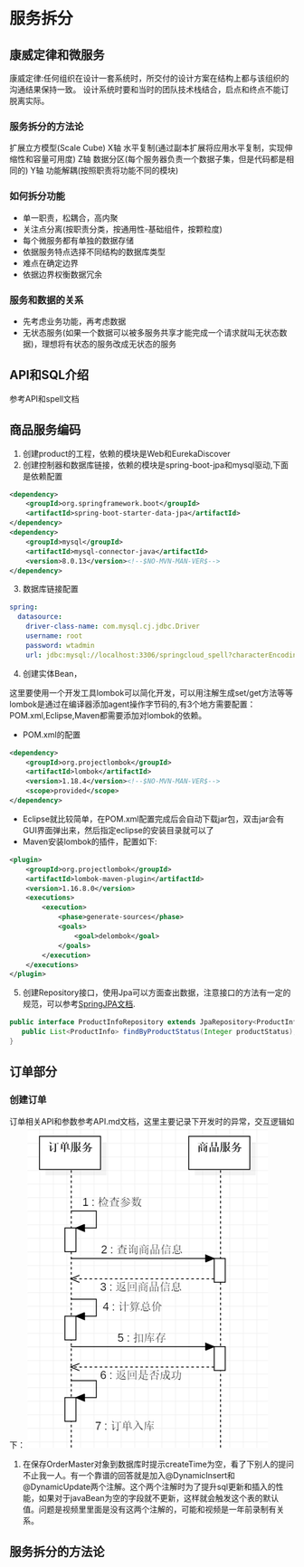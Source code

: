 # 服务拆分

## 康威定律和微服务

康威定律:任何组织在设计一套系统时，所交付的设计方案在结构上都与该组织的沟通结果保持一致。
设计系统时要和当时的团队技术栈结合，启点和终点不能订脱离实际。

### 服务拆分的方法论

扩展立方模型(Scale Cube)
X轴 水平复制(通过副本扩展将应用水平复制，实现伸缩性和容量可用度)
Z轴 数据分区(每个服务器负责一个数据子集，但是代码都是相同的)
Y轴 功能解耦(按照职责将功能不同的模块)

### 如何拆分功能

+ 单一职责，松耦合，高内聚
+ 关注点分离(按职责分类，按通用性-基础组件，按颗粒度)
+ 每个微服务都有单独的数据存储
+ 依据服务特点选择不同结构的数据库类型
+ 难点在确定边界
+ 依据边界权衡数据冗余

### 服务和数据的关系

+ 先考虑业务功能，再考虑数据
+ 无状态服务(如果一个数据可以被多服务共享才能完成一个请求就叫无状态数据)，理想将有状态的服务改成无状态的服务

## API和SQL介绍

参考API和spell文档

## 商品服务编码

1. 创建product的工程，依赖的模块是Web和EurekaDiscover
2. 创建控制器和数据库链接，依赖的模块是spring-boot-jpa和mysql驱动,下面是依赖配置

```xml
<dependency>
    <groupId>org.springframework.boot</groupId>
    <artifactId>spring-boot-starter-data-jpa</artifactId>
</dependency>
<dependency>
    <groupId>mysql</groupId>
    <artifactId>mysql-connector-java</artifactId>
    <version>8.0.13</version><!--$NO-MVN-MAN-VER$-->
</dependency>
```

3. 数据库链接配置

```yml
spring:
  datasource:
    driver-class-name: com.mysql.cj.jdbc.Driver
    username: root
    password: wtadmin
    url: jdbc:mysql://localhost:3306/springcloud_spell?characterEncoding=utf-8&userSSL=false&serverTimezone=Hongkong
```

4. 创建实体Bean，

这里要使用一个开发工具lombok可以简化开发，可以用注解生成set/get方法等等
lombok是通过在编译器添加agent操作字节码的,有3个地方需要配置：POM.xml,Eclipse,Maven都需要添加对lombok的依赖。

+ POM.xml的配置

```xml
<dependency>
    <groupId>org.projectlombok</groupId>
    <artifactId>lombok</artifactId>
    <version>1.18.4</version><!--$NO-MVN-MAN-VER$-->
    <scope>provided</scope>
</dependency>
```

+ Eclipse就比较简单，在POM.xml配置完成后会自动下载jar包，双击jar会有GUI界面弹出来，然后指定eclipse的安装目录就可以了
+ Maven安装lombok的插件，配置如下:

```xml
<plugin>
    <groupId>org.projectlombok</groupId>
    <artifactId>lombok-maven-plugin</artifactId>
    <version>1.16.8.0</version>
    <executions>
        <execution>
            <phase>generate-sources</phase>
            <goals>
                <goal>delombok</goal>
            </goals>
        </execution>
    </executions>
</plugin>
```

5. 创建Repository接口，使用Jpa可以方面查出数据，注意接口的方法有一定的规范，可以参考[SpringJPA文档](https://docs.spring.io/spring-data/data-jpa/docs/current/reference/html/#repositories.query-methods.details).

```java
public interface ProductInfoRepository extends JpaRepository<ProductInfo, String>{
   public List<ProductInfo> findByProductStatus(Integer productStatus);
}
```

## 订单部分

### 创建订单

订单相关API和参数参考API.md文档，这里主要记录下开发时的异常，交互逻辑如下：
![时序图](imgs/orderseq.png)

1. 在保存OrderMaster对象到数据库时提示createTime为空，看了下别人的提问不止我一人。有一个靠谱的回答就是加入@DynamicInsert和@DynamicUpdate两个注解。这个两个注解时为了提升sql更新和插入的性能，如果对于javaBean为空的字段就不更新，这样就会触发这个表的默认值。问题是视频里里面是没有这两个注解的，可能和视频是一年前录制有关系。

## 服务拆分的方法论

